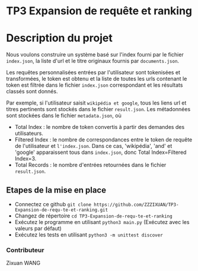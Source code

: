 # TP3 Expansion de requête et ranking
# Description du projet
Nous voulons construire un système basé sur l'index fourni par le fichier `index.json`, la liste d'url et le titre originaux fournis par `documents.json`. 

Les requêtes personnalisées entrées par l'utilisateur sont tokenisées et transformées, le token est obtenu et la liste de toutes les urls contenant le token est filtrée dans le fichier `index.json` correspondant et les résultats classés sont donnés.

Par exemple, si l'utilisateur saisit `wikipédia et google`, tous les liens url et titres pertinents sont stockés dans le fichier `result.json`. Les métadonnées sont stockées dans le fichier `metadata.json`, où
* Total Index : le nombre de token convertis à partir des demandes des utilisateurs.
* Filtered Index : le nombre de correspondances entre le token de requête de l'utilisateur et `l'index.json`. Dans ce cas, 'wikipédia', 'and' et 'google' apparaissent tous dans `index.json`, donc Total Index=Filtered Index=3.
* Total Records : le nombre d'entrées retournées dans le fichier `result.json`.

## Etapes de la mise en place
* Connectez ce github `git clone https://github.com/ZZZIXUAN/TP3-Expansion-de-requ-te-et-ranking.git`
* Changez de répertoire `cd TP3-Expansion-de-requ-te-et-ranking`
* Exécutez le programme en utilisant `python3 main.py` (Exécutez avec les valeurs par défaut)
* Exécutez les tests en utilisant `python3 -m unittest discover`

### Contributeur

Zixuan WANG